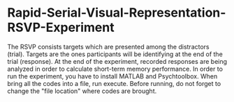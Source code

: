 # Rapid-Serial-Visual-Representation-RSVP-Experiment
The RSVP consists targets which are presented among the distractors (trial). Targets are the ones participants will be identifying at the end of the trial (response). At the end of the experiment, recorded responses are being analyzed in order to calculate short-term memory performance.
In order to run the experiment, you have to install MATLAB and Psychtoolbox. When bring all the codes into a file, run execute. Before running, do not forget to change the "file location" where codes are brought.
